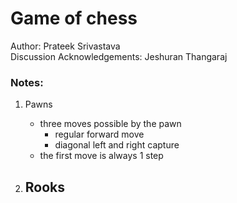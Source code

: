 # Game of chess
Author: Prateek Srivastava  
Discussion Acknowledgements: Jeshuran Thangaraj

### Notes:
1. Pawns
    - three moves possible by the pawn
        * regular forward move
        * diagonal left and right capture
    - the first move is always 1 step
    
2. Rooks
    - 
    

